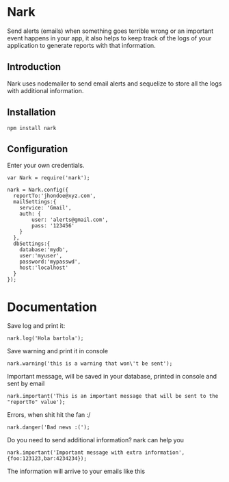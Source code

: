 # Nark
Send alerts (emails) when something goes terrible wrong or an important event happens in your app, it also helps to keep track of the logs of your application to generate reports with that information.

## Introduction
Nark uses nodemailer to send email alerts and sequelize to store all the logs with additional information.

## Installation

```
npm install nark
```

## Configuration
Enter your own credentials.

```
var Nark = require('nark');

nark = Nark.config({
  reportTo:'jhondoe@xyz.com',
  mailSettings:{
    service: 'Gmail',
    auth: {
        user: 'alerts@gmail.com',
        pass: '123456'
    }
  },
  dbSettings:{
    database:'mydb',
    user:'myuser',
    password:'mypasswd',
    host:'localhost'
  }
});
```

# Documentation
Save log and print it:

```
nark.log('Hola bartola');
```

Save warning and print it in console

```
nark.warning('this is a warning that won\'t be sent');
```

Important message, will be saved in your database, printed in console and sent by email

```
nark.important('This is an important message that will be sent to the  "reportTo" value');
```

Errors, when shit hit the fan :/

```
nark.danger('Bad news :(');
```

Do you need to send additional information? nark can help you

```
nark.important('Important message with extra information',{foo:123123,bar:4234234});
```

The information will arrive to your emails like this

![]()
